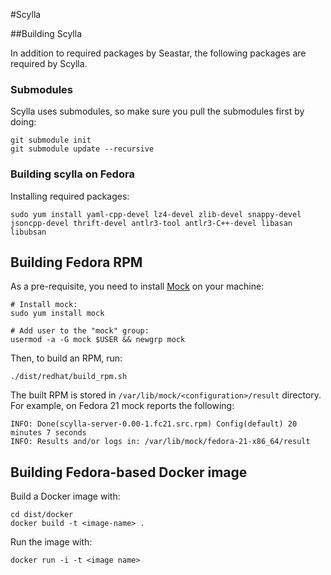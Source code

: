 #Scylla

##Building Scylla

In addition to required packages by Seastar, the following packages are required by Scylla.

### Submodules
Scylla uses submodules, so make sure you pull the submodules first by doing:
```
git submodule init
git submodule update --recursive
```

### Building scylla on Fedora
Installing required packages:

```
sudo yum install yaml-cpp-devel lz4-devel zlib-devel snappy-devel jsoncpp-devel thrift-devel antlr3-tool antlr3-C++-devel libasan libubsan
```

## Building Fedora RPM

As a pre-requisite, you need to install [Mock](https://fedoraproject.org/wiki/Mock) on your machine:

```
# Install mock:
sudo yum install mock

# Add user to the "mock" group:
usermod -a -G mock $USER && newgrp mock
```

Then, to build an RPM, run:

```
./dist/redhat/build_rpm.sh
```

The built RPM is stored in ``/var/lib/mock/<configuration>/result`` directory.
For example, on Fedora 21 mock reports the following:

```
INFO: Done(scylla-server-0.00-1.fc21.src.rpm) Config(default) 20 minutes 7 seconds
INFO: Results and/or logs in: /var/lib/mock/fedora-21-x86_64/result
```

## Building Fedora-based Docker image

Build a Docker image with:

```
cd dist/docker
docker build -t <image-name> .
```

Run the image with:

```
docker run -i -t <image name>
```
